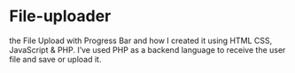# File-uploader
the File Upload with Progress Bar and how I created it using HTML CSS, JavaScript &amp; PHP. I’ve used PHP as a backend language to receive the user file and save or upload it. 
